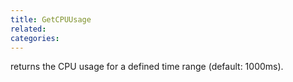 ```yaml
---
title: GetCPUUsage
related:
categories:
---
```


returns the CPU usage for a defined time range (default: 1000ms).